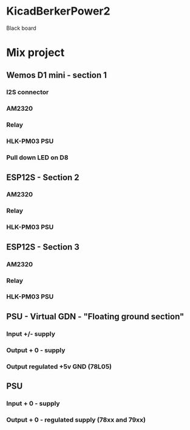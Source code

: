 # KicadBerkerPower2
Black board

# Mix project
## Wemos D1 mini - section 1
### I2S connector
### AM2320 
### Relay
### HLK-PM03 PSU
### Pull down LED on D8
## ESP12S - Section 2
### AM2320 
### Relay
### HLK-PM03 PSU
## ESP12S - Section 3
### AM2320 
### Relay
### HLK-PM03 PSU
## PSU - Virtual GDN - "Floating ground section"
### Input +/- supply
### Output + 0 - supply
### Output regulated +5v GND (78L05)
## PSU
### Input + 0 - supply
### Output + 0 - regulated supply (78xx and 79xx)
